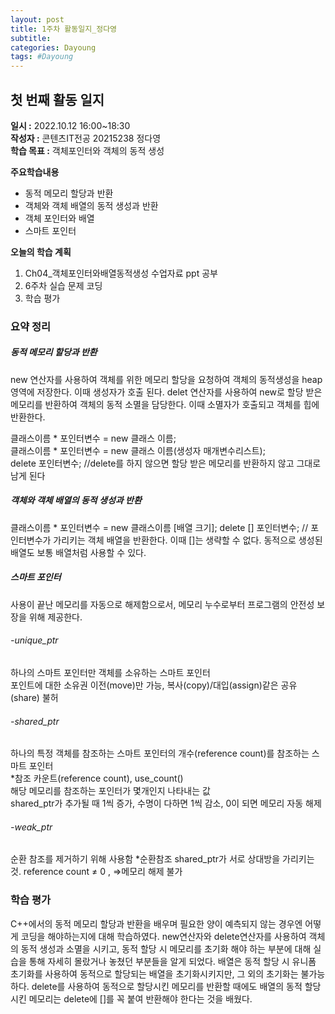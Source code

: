 ```yaml
---
layout: post
title: 1주차 활동일지_정다영
subtitle: 
categories: Dayoung
tags: #Dayoung
---
```

## 첫 번째 활동 일지
**일시 :** 2022.10.12 16:00~18:30  
**작성자 :** 콘텐츠IT전공 20215238 정다영   
**학습 목표 :** 객체포인터와 객체의 동적 생성  

**주요학습내용**
- 동적 메모리 할당과 반환
- 객체와 객체 배열의 동적 생성과 반환
- 객체 포인터와 배열
- 스마트 포인터  

**오늘의 학습 계획**
1. Ch04_객체포인터와배열동적생성 수업자료 ppt 공부
2. 6주차 실습 문제 코딩  
3. 학습 평가
### 요약 정리

##### 동적 메모리 할당과 반환
new 연산자를 사용하여 객체를 위한 메모리 할당을 요청하여 객체의 동적생성을  heap영역에 저장한다. 이때 생성자가 호출 된다.
delet 연산자를 사용하여 new로 할당 받은 메모리를 반환하여 객체의 동적 소멸을 담당한다. 이때 소멸자가 호출되고 객체를 힙에 반환한다.

클래스이름 * 포인터변수 = new 클래스 이름;   
클래스이름 * 포인터변수 = new 클래스 이름(생성자 매개변수리스트);   
delete 포인터변수;   //delete를 하지 않으면 할당 받은 메모리를 반환하지 않고 그대로 남게 된다

##### 객체와 객체 배열의 동적 생성과 반환

클래스이름 * 포인터변수 = new 클래스이름 [배열 크기];
delete [] 포인터변수; // 포인터변수가 가리키는 객체 배열을 반환한다. 이때 []는 생략할 수 없다.
동적으로 생성된 배열도 보통 배열처럼 사용할 수 있다.

##### 스마트 포인터  

사용이 끝난 메모리를 자동으로 해제함으로서, 메모리 누수로부터 프로그램의 안전성 보장을 위해 제공한다. 

###### -unique_ptr   
하나의 스마트 포인터만 객체를 소유하는 스마트 포인터   
포인트에 대한 소유권 이전(move)만 가능, 복사(copy)/대입(assign)같은 공유(share) 불허

###### -shared_ptr   
하나의 특정 객체를 참조하는 스마트 포인터의 개수(reference count)를 참조하는 스마트 포인터   
*참조 카운트(reference count), use_count()   
해당 메모리를 참조하는 포인터가 몇개인지 나타내는 값   
shared_ptr가 추가될 때 1씩 증가, 수명이 다하면 1씩 감소, 0이 되면 메모리 자동 해제   

###### -weak_ptr   
순환 참조를 제거하기 위해 사용함
*순환참조
shared_ptr가 서로 상대방을 가리키는 것. reference count ≠ 0 , =>메모리 해제 불가

### 학습 평가   
C++에서의 동적 메모리 할당과 반환을 배우며 필요한 양이 예측되지 않는 경우엔 어떻게 코딩을 해야하는지에 대해 학습하였다. new연산자와 delete연산자를 사용하여 객체의 동적 생성과 소멸을 시키고, 동적 할당 시 메모리를 초기화 해야 하는 부분에 대해 실습을 통해 자세히 몰랐거나 놓쳤던 부분들을 알게 되었다. 배열은 동적 할당 시 유니폼 초기화를 사용하여 동적으로 할당되는 배열을 초기화시키지만, 그 외의 초기화는 불가능하다. delete를 사용하여 동적으로 할당시킨 메모리를 반환할 때에도 배열의 동적 할당시킨 메모리는 delete에 []를 꼭 붙여 반환해야 한다는 것을 배웠다. 
